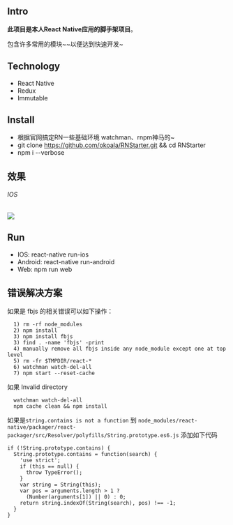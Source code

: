 ## Intro

  **此项目是本人React Native应用的脚手架项目**。

  包含许多常用的模块~~以便达到快速开发~


## Technology

  - React Native
  - Redux
  - Immutable

## Install

  - 根据官网搞定RN一些基础环境 watchman、rnpm神马的~
  - git clone https://github.com/okoala/RNStarter.git && cd RNStarter
  - npm i --verbose

## 效果

###### IOS

![](http://i12.tietuku.com/557aac0ec5002602.jpg)

## Run

  - IOS: react-native run-ios
  - Android: react-native run-android
  - Web: npm run web

## 错误解决方案

  如果是 fbjs 的相关错误可以如下操作：
  ```
    1) rm -rf node_modules
    2) npm install
    3) npm install fbjs
    3) find . -name 'fbjs' -print
    4) manually remove all fbjs inside any node_module except one at top level
    5) rm -fr $TMPDIR/react-*
    6) watchman watch-del-all
    7) npm start --reset-cache
  ```

  如果 Invalid directory
  ```
    watchman watch-del-all
    npm cache clean && npm install
  ```

  如果是`string.contains is not a function`
  到 `node_modules/react-native/packager/react-packager/src/Resolver/polyfills/String.prototype.es6.js`
  添加如下代码
  ```
  if (!String.prototype.contains) {
    String.prototype.contains = function(search) {
      'use strict';
      if (this == null) {
        throw TypeError();
      }
      var string = String(this);
      var pos = arguments.length > 1 ?
        (Number(arguments[1]) || 0) : 0;
      return string.indexOf(String(search), pos) !== -1;
    }
  }
  ```
